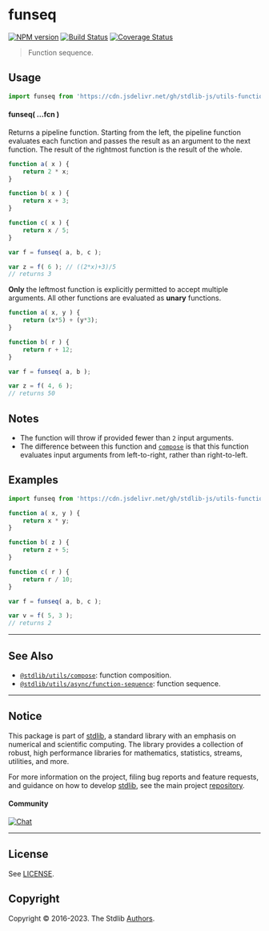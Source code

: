 <!--

@license Apache-2.0

Copyright (c) 2018 The Stdlib Authors.

Licensed under the Apache License, Version 2.0 (the "License");
you may not use this file except in compliance with the License.
You may obtain a copy of the License at

   http://www.apache.org/licenses/LICENSE-2.0

Unless required by applicable law or agreed to in writing, software
distributed under the License is distributed on an "AS IS" BASIS,
WITHOUT WARRANTIES OR CONDITIONS OF ANY KIND, either express or implied.
See the License for the specific language governing permissions and
limitations under the License.

-->

# funseq

[![NPM version][npm-image]][npm-url] [![Build Status][test-image]][test-url] [![Coverage Status][coverage-image]][coverage-url] <!-- [![dependencies][dependencies-image]][dependencies-url] -->

> Function sequence.

<!-- Section to include introductory text. Make sure to keep an empty line after the intro `section` element and another before the `/section` close. -->

<section class="intro">

</section>

<!-- /.intro -->

<!-- Package usage documentation. -->



<section class="usage">

## Usage

```javascript
import funseq from 'https://cdn.jsdelivr.net/gh/stdlib-js/utils-function-sequence@deno/mod.js';
```

#### funseq( ...fcn )

Returns a pipeline function. Starting from the left, the pipeline function evaluates each function and passes the result as an argument to the next function. The result of the rightmost function is the result of the whole.

```javascript
function a( x ) {
    return 2 * x;
}

function b( x ) {
    return x + 3;
}

function c( x ) {
    return x / 5;
}

var f = funseq( a, b, c );

var z = f( 6 ); // ((2*x)+3)/5
// returns 3
```

**Only** the leftmost function is explicitly permitted to accept multiple arguments. All other functions are evaluated as **unary** functions.

```javascript
function a( x, y ) {
    return (x*5) + (y*3);
}

function b( r ) {
    return r + 12;
}

var f = funseq( a, b );

var z = f( 4, 6 );
// returns 50
```

</section>

<!-- /.usage -->

<!-- Package usage notes. Make sure to keep an empty line after the `section` element and another before the `/section` close. -->

<section class="notes">

## Notes

-   The function will throw if provided fewer than `2` input arguments.
-   The difference between this function and [`compose`][@stdlib/utils/compose] is that this function evaluates input arguments from left-to-right, rather than right-to-left.

</section>

<!-- /.notes -->

<!-- Package usage examples. -->

<section class="examples">

## Examples

<!-- eslint no-undef: "error" -->

```javascript
import funseq from 'https://cdn.jsdelivr.net/gh/stdlib-js/utils-function-sequence@deno/mod.js';

function a( x, y ) {
    return x * y;
}

function b( z ) {
    return z + 5;
}

function c( r ) {
    return r / 10;
}

var f = funseq( a, b, c );

var v = f( 5, 3 );
// returns 2
```

</section>

<!-- /.examples -->

<!-- Section to include cited references. If references are included, add a horizontal rule *before* the section. Make sure to keep an empty line after the `section` element and another before the `/section` close. -->

<section class="references">

</section>

<!-- /.references -->

<!-- Section for related `stdlib` packages. Do not manually edit this section, as it is automatically populated. -->

<section class="related">

* * *

## See Also

-   <span class="package-name">[`@stdlib/utils/compose`][@stdlib/utils/compose]</span><span class="delimiter">: </span><span class="description">function composition.</span>
-   <span class="package-name">[`@stdlib/utils/async/function-sequence`][@stdlib/utils/async/function-sequence]</span><span class="delimiter">: </span><span class="description">function sequence.</span>

</section>

<!-- /.related -->

<!-- Section for all links. Make sure to keep an empty line after the `section` element and another before the `/section` close. -->


<section class="main-repo" >

* * *

## Notice

This package is part of [stdlib][stdlib], a standard library with an emphasis on numerical and scientific computing. The library provides a collection of robust, high performance libraries for mathematics, statistics, streams, utilities, and more.

For more information on the project, filing bug reports and feature requests, and guidance on how to develop [stdlib][stdlib], see the main project [repository][stdlib].

#### Community

[![Chat][chat-image]][chat-url]

---

## License

See [LICENSE][stdlib-license].


## Copyright

Copyright &copy; 2016-2023. The Stdlib [Authors][stdlib-authors].

</section>

<!-- /.stdlib -->

<!-- Section for all links. Make sure to keep an empty line after the `section` element and another before the `/section` close. -->

<section class="links">

[npm-image]: http://img.shields.io/npm/v/@stdlib/utils-function-sequence.svg
[npm-url]: https://npmjs.org/package/@stdlib/utils-function-sequence

[test-image]: https://github.com/stdlib-js/utils-function-sequence/actions/workflows/test.yml/badge.svg?branch=main
[test-url]: https://github.com/stdlib-js/utils-function-sequence/actions/workflows/test.yml?query=branch:main

[coverage-image]: https://img.shields.io/codecov/c/github/stdlib-js/utils-function-sequence/main.svg
[coverage-url]: https://codecov.io/github/stdlib-js/utils-function-sequence?branch=main

<!--

[dependencies-image]: https://img.shields.io/david/stdlib-js/utils-function-sequence.svg
[dependencies-url]: https://david-dm.org/stdlib-js/utils-function-sequence/main

-->

[chat-image]: https://img.shields.io/gitter/room/stdlib-js/stdlib.svg
[chat-url]: https://gitter.im/stdlib-js/stdlib/

[stdlib]: https://github.com/stdlib-js/stdlib

[stdlib-authors]: https://github.com/stdlib-js/stdlib/graphs/contributors

[umd]: https://github.com/umdjs/umd
[es-module]: https://developer.mozilla.org/en-US/docs/Web/JavaScript/Guide/Modules

[deno-url]: https://github.com/stdlib-js/utils-function-sequence/tree/deno
[umd-url]: https://github.com/stdlib-js/utils-function-sequence/tree/umd
[esm-url]: https://github.com/stdlib-js/utils-function-sequence/tree/esm
[branches-url]: https://github.com/stdlib-js/utils-function-sequence/blob/main/branches.md

[stdlib-license]: https://raw.githubusercontent.com/stdlib-js/utils-function-sequence/main/LICENSE

<!-- <related-links> -->

[@stdlib/utils/compose]: https://github.com/stdlib-js/utils-compose/tree/deno

[@stdlib/utils/async/function-sequence]: https://github.com/stdlib-js/utils-async-function-sequence/tree/deno

<!-- </related-links> -->

</section>

<!-- /.links -->
